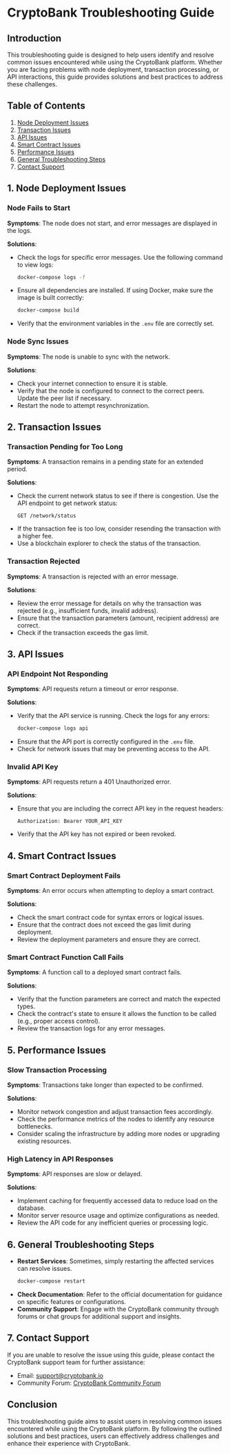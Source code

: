 # CryptoBank Troubleshooting Guide

## Introduction

This troubleshooting guide is designed to help users identify and resolve common issues encountered while using the CryptoBank platform. Whether you are facing problems with node deployment, transaction processing, or API interactions, this guide provides solutions and best practices to address these challenges.

## Table of Contents

1. [Node Deployment Issues](#node-deployment-issues)
2. [Transaction Issues](#transaction-issues)
3. [API Issues](#api-issues)
4. [Smart Contract Issues](#smart-contract-issues)
5. [Performance Issues](#performance-issues)
6. [General Troubleshooting Steps](#general-troubleshooting-steps)
7. [Contact Support](#contact-support)

## 1. Node Deployment Issues

### Node Fails to Start

**Symptoms**: The node does not start, and error messages are displayed in the logs.

**Solutions**:
- Check the logs for specific error messages. Use the following command to view logs:
  ```bash
  docker-compose logs -f
  ```
- Ensure all dependencies are installed. If using Docker, make sure the image is built correctly:
  ```bash
  docker-compose build
  ```
- Verify that the environment variables in the `.env` file are correctly set.

### Node Sync Issues

**Symptoms**: The node is unable to sync with the network.

**Solutions**:
- Check your internet connection to ensure it is stable.
- Verify that the node is configured to connect to the correct peers. Update the peer list if necessary.
- Restart the node to attempt resynchronization.

## 2. Transaction Issues

### Transaction Pending for Too Long

**Symptoms**: A transaction remains in a pending state for an extended period.

**Solutions**:
- Check the current network status to see if there is congestion. Use the API endpoint to get network status:
  ```http
  GET /network/status
  ```
- If the transaction fee is too low, consider resending the transaction with a higher fee.
- Use a blockchain explorer to check the status of the transaction.

### Transaction Rejected

**Symptoms**: A transaction is rejected with an error message.

**Solutions**:
- Review the error message for details on why the transaction was rejected (e.g., insufficient funds, invalid address).
- Ensure that the transaction parameters (amount, recipient address) are correct.
- Check if the transaction exceeds the gas limit.

## 3. API Issues

### API Endpoint Not Responding

**Symptoms**: API requests return a timeout or error response.

**Solutions**:
- Verify that the API service is running. Check the logs for any errors:
  ```bash
  docker-compose logs api
  ```
- Ensure that the API port is correctly configured in the `.env` file.
- Check for network issues that may be preventing access to the API.

### Invalid API Key

**Symptoms**: API requests return a 401 Unauthorized error.

**Solutions**:
- Ensure that you are including the correct API key in the request headers:
  ```http
  Authorization: Bearer YOUR_API_KEY
  ```
- Verify that the API key has not expired or been revoked.

## 4. Smart Contract Issues

### Smart Contract Deployment Fails

**Symptoms**: An error occurs when attempting to deploy a smart contract.

**Solutions**:
- Check the smart contract code for syntax errors or logical issues.
- Ensure that the contract does not exceed the gas limit during deployment.
- Review the deployment parameters and ensure they are correct.

### Smart Contract Function Call Fails

**Symptoms**: A function call to a deployed smart contract fails.

**Solutions**:
- Verify that the function parameters are correct and match the expected types.
- Check the contract's state to ensure it allows the function to be called (e.g., proper access control).
- Review the transaction logs for any error messages.

## 5. Performance Issues

### Slow Transaction Processing

**Symptoms**: Transactions take longer than expected to be confirmed.

**Solutions**:
- Monitor network congestion and adjust transaction fees accordingly.
- Check the performance metrics of the nodes to identify any resource bottlenecks.
- Consider scaling the infrastructure by adding more nodes or upgrading existing resources.

### High Latency in API Responses

**Symptoms**: API responses are slow or delayed.

**Solutions**:
- Implement caching for frequently accessed data to reduce load on the database.
- Monitor server resource usage and optimize configurations as needed.
- Review the API code for any inefficient queries or processing logic.

## 6. General Troubleshooting Steps

- **Restart Services**: Sometimes, simply restarting the affected services can resolve issues.
  ```bash
  docker-compose restart
  ```
- **Check Documentation**: Refer to the official documentation for guidance on specific features or configurations.
- **Community Support**: Engage with the CryptoBank community through forums or chat groups for additional support and insights.

## 7. Contact Support

If you are unable to resolve the issue using this guide, please contact the CryptoBank support team for further assistance:

- Email: [support@cryptobank.io](mailto:support@cryptobank.io)
- Community Forum: [CryptoBank Community Forum](https://forum.cryptobank.io)

## Conclusion

This troubleshooting guide aims to assist users in resolving common issues encountered while using the CryptoBank platform. By following the outlined solutions and best practices, users can effectively address challenges and enhance their experience with CryptoBank.
